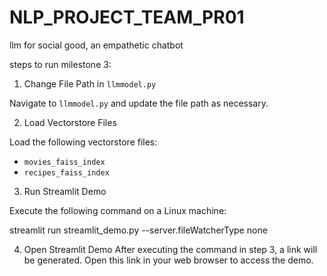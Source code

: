 # NLP_PROJECT_TEAM_PR01
llm for social good, an empathetic chatbot

steps to run milestone 3:

1. Change File Path in `llmmodel.py`

Navigate to `llmmodel.py` and update the file path as necessary.

2. Load Vectorstore Files

Load the following vectorstore files:
- `movies_faiss_index`
- `recipes_faiss_index`

3. Run Streamlit Demo

Execute the following command on a Linux machine:

streamlit run streamlit_demo.py --server.fileWatcherType none

4. Open Streamlit Demo
After executing the command in step 3, a link will be generated. Open this link in your web browser to access the demo.
